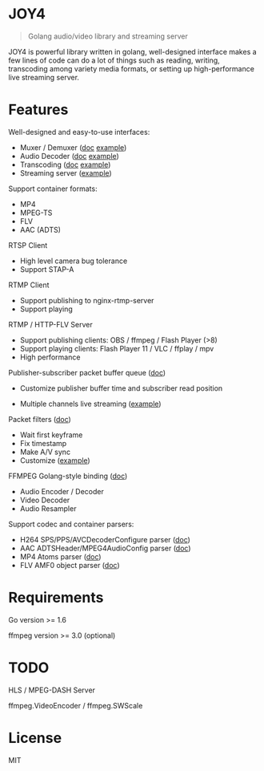# JOY4

> Golang audio/video library and streaming server

JOY4 is powerful library written in golang, well-designed interface makes a few lines of code can do a lot of things such as reading, writing, transcoding among variety media formats, or setting up high-performance live streaming server.

# Features 

Well-designed and easy-to-use interfaces:

- Muxer / Demuxer ([doc](https://godoc.org/github.com/mihailr812/joy4/av#Demuxer) [example](https://github.com/mihailr812/joy4/blob/master/examples/open_probe_file/main.go))
- Audio Decoder ([doc](https://godoc.org/github.com/mihailr812/joy4/av#AudioDecoder) [example](https://github.com/mihailr812/joy4/blob/master/examples/audio_decode/main.go))
- Transcoding ([doc](https://godoc.org/github.com/mihailr812/joy4/av/transcode) [example](https://github.com/mihailr812/joy4/blob/master/examples/transcode/main.go))
- Streaming server ([example](https://github.com/mihailr812/joy4/blob/master/examples/http_flv_and_rtmp_server/main.go))

Support container formats:

- MP4
- MPEG-TS
- FLV
- AAC (ADTS)

RTSP Client
- High level camera bug tolerance
- Support STAP-A

RTMP Client
- Support publishing to nginx-rtmp-server
- Support playing

RTMP / HTTP-FLV Server 
- Support publishing clients: OBS / ffmpeg / Flash Player (>8)
- Support playing clients: Flash Player 11 / VLC / ffplay / mpv
- High performance


Publisher-subscriber packet buffer queue ([doc](https://godoc.org/github.com/mihailr812/joy4/av/pubsub))

- Customize publisher buffer time and subscriber read position


- Multiple channels live streaming ([example](https://github.com/mihailr812/joy4/blob/master/examples/rtmp_server_channels/main.go))

Packet filters ([doc](https://godoc.org/github.com/mihailr812/joy4/av/pktque))

- Wait first keyframe
- Fix timestamp
- Make A/V sync
- Customize ([example](https://github.com/mihailr812/joy4/blob/master/examples/rtmp_server_channels/main.go#L19))

FFMPEG Golang-style binding ([doc](https://godoc.org/github.com/mihailr812/joy4/cgo/ffmpeg))
- Audio Encoder / Decoder
- Video Decoder
- Audio Resampler

Support codec and container parsers:

- H264 SPS/PPS/AVCDecoderConfigure parser ([doc](https://godoc.org/github.com/mihailr812/joy4/codec/h264parser))
- AAC ADTSHeader/MPEG4AudioConfig parser ([doc](https://godoc.org/github.com/mihailr812/joy4/codec/aacparser))
- MP4 Atoms parser ([doc](https://godoc.org/github.com/mihailr812/joy4/format/mp4/mp4io))
- FLV AMF0 object parser ([doc](https://godoc.org/github.com/mihailr812/joy4/format/flv/flvio))

# Requirements

Go version >= 1.6

ffmpeg version >= 3.0 (optional)

# TODO

HLS / MPEG-DASH Server

ffmpeg.VideoEncoder / ffmpeg.SWScale

# License

MIT
